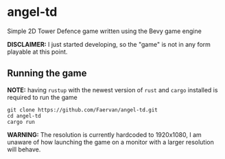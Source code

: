 # angel-td
Simple 2D Tower Defence game written using the Bevy game engine

**DISCLAIMER:**
I just started developing, so the "game" is not in any form playable at this point.

## Running the game
**NOTE:**
having `rustup` with the newest version of `rust` and `cargo` installed is required to run the game
```
git clone https://github.com/Faervan/angel-td.git
cd angel-td
cargo run
```
**WARNING:**
The resolution is currently hardcoded to 1920x1080, I am unaware of how launching the game on a monitor with a larger resolution will behave.
